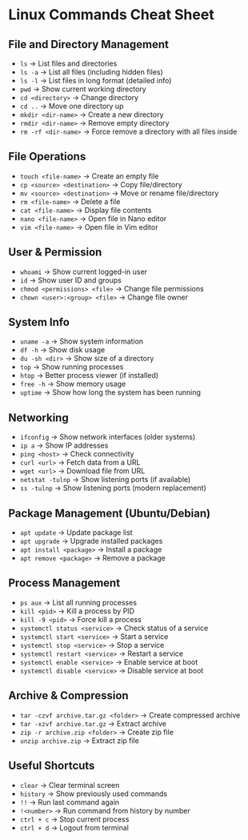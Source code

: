 # Linux Commands Cheat Sheet

## File and Directory Management
- `ls` → List files and directories
- `ls -a` → List all files (including hidden files)
- `ls -l` → List files in long format (detailed info)
- `pwd` → Show current working directory
- `cd <directory>` → Change directory
- `cd ..` → Move one directory up
- `mkdir <dir-name>` → Create a new directory
- `rmdir <dir-name>` → Remove empty directory
- `rm -rf <dir-name>` → Force remove a directory with all files inside

## File Operations
- `touch <file-name>` → Create an empty file
- `cp <source> <destination>` → Copy file/directory
- `mv <source> <destination>` → Move or rename file/directory
- `rm <file-name>` → Delete a file
- `cat <file-name>` → Display file contents
- `nano <file-name>` → Open file in Nano editor
- `vim <file-name>` → Open file in Vim editor

## User & Permission
- `whoami` → Show current logged-in user
- `id` → Show user ID and groups
- `chmod <permissions> <file>` → Change file permissions
- `chown <user>:<group> <file>` → Change file owner

## System Info
- `uname -a` → Show system information
- `df -h` → Show disk usage
- `du -sh <dir>` → Show size of a directory
- `top` → Show running processes
- `htop` → Better process viewer (if installed)
- `free -h` → Show memory usage
- `uptime` → Show how long the system has been running

## Networking
- `ifconfig` → Show network interfaces (older systems)
- `ip a` → Show IP addresses
- `ping <host>` → Check connectivity
- `curl <url>` → Fetch data from a URL
- `wget <url>` → Download file from URL
- `netstat -tulnp` → Show listening ports (if available)
- `ss -tulnp` → Show listening ports (modern replacement)

## Package Management (Ubuntu/Debian)
- `apt update` → Update package list
- `apt upgrade` → Upgrade installed packages
- `apt install <package>` → Install a package
- `apt remove <package>` → Remove a package

## Process Management
- `ps aux` → List all running processes
- `kill <pid>` → Kill a process by PID
- `kill -9 <pid>` → Force kill a process
- `systemctl status <service>` → Check status of a service
- `systemctl start <service>` → Start a service
- `systemctl stop <service>` → Stop a service
- `systemctl restart <service>` → Restart a service
- `systemctl enable <service>` → Enable service at boot
- `systemctl disable <service>` → Disable service at boot

## Archive & Compression
- `tar -czvf archive.tar.gz <folder>` → Create compressed archive
- `tar -xzvf archive.tar.gz` → Extract archive
- `zip -r archive.zip <folder>` → Create zip file
- `unzip archive.zip` → Extract zip file

## Useful Shortcuts
- `clear` → Clear terminal screen
- `history` → Show previously used commands
- `!!` → Run last command again
- `!<number>` → Run command from history by number
- `ctrl + c` → Stop current process
- `ctrl + d` → Logout from terminal
